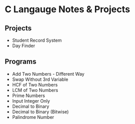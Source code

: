 # C Langauge Notes & Projects

## Projects

- Student Record System
- Day Finder

## Programs

- Add Two Numbers - Different Way 
- Swap Without 3rd Variable
- HCF of Two Numbers
- LCM of Two Numbers
- Prime Numbers
- Input Integer Only
- Decimal to Binary
- Decimal to Binary (Bitwise)
- Palindrome Number